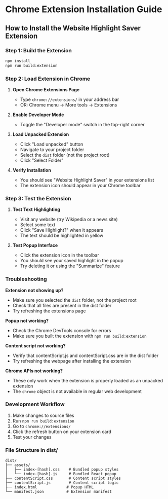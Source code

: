 # Chrome Extension Installation Guide

## How to Install the Website Highlight Saver Extension

### Step 1: Build the Extension
```bash
npm install
npm run build:extension
```

### Step 2: Load Extension in Chrome

1. **Open Chrome Extensions Page**
   - Type `chrome://extensions/` in your address bar
   - OR: Chrome menu → More tools → Extensions

2. **Enable Developer Mode**
   - Toggle the "Developer mode" switch in the top-right corner

3. **Load Unpacked Extension**
   - Click "Load unpacked" button
   - Navigate to your project folder
   - Select the `dist` folder (not the project root)
   - Click "Select Folder"

4. **Verify Installation**
   - You should see "Website Highlight Saver" in your extensions list
   - The extension icon should appear in your Chrome toolbar

### Step 3: Test the Extension

1. **Test Text Highlighting**
   - Visit any website (try Wikipedia or a news site)
   - Select some text
   - Click "Save Highlight?" when it appears
   - The text should be highlighted in yellow

2. **Test Popup Interface**
   - Click the extension icon in the toolbar
   - You should see your saved highlight in the popup
   - Try deleting it or using the "Summarize" feature

### Troubleshooting

**Extension not showing up?**
- Make sure you selected the `dist` folder, not the project root
- Check that all files are present in the dist folder
- Try refreshing the extensions page

**Popup not working?**
- Check the Chrome DevTools console for errors
- Make sure you built the extension with `npm run build:extension`

**Content script not working?**
- Verify that contentScript.js and contentScript.css are in the dist folder
- Try refreshing the webpage after installing the extension

**Chrome APIs not working?**
- These only work when the extension is properly loaded as an unpacked extension
- The `chrome` object is not available in regular web development

### Development Workflow

1. Make changes to source files
2. Run `npm run build:extension`
3. Go to `chrome://extensions/`
4. Click the refresh button on your extension card
5. Test your changes

### File Structure in dist/
```
dist/
├── assets/
│   ├── index-[hash].css    # Bundled popup styles
│   └── index-[hash].js     # Bundled React popup
├── contentScript.css       # Content script styles
├── contentScript.js        # Content script logic
├── index.html             # Popup HTML
└── manifest.json          # Extension manifest
```
